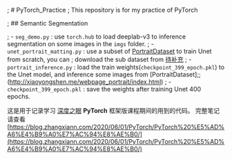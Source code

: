 ; # PyTorch_Practice
; This repository is for my practice of PyTorch

; ## Semantic Segmentation

; - `seg_demo.py` : use  `torch.hub` to load deeplab-v3 to inference segmentation on some images in the `imgs` folder.
; - `unet_portrait_matting.py` : use a subset of [PortraitDataset](http://xiaoyongshen.me/webpage_portrait/index.html) to train Unet from scratch, you can ; download the sub dataset from [待补充]()
; - `portrait_inference.py` : load the train weights(`checkpoint_399_epoch.pkl`) to the Unet model, and inference some images from [PortraitDataset];;(http://xiaoyongshen.me/webpage_portrait/index.html)
; - `checkpoint_399_epoch.pkl` : save the weights after training Unet 400 epochs.

这是用于记录学习 [深度之眼](https://ai.deepshare.net/) **PyTorch** 框架版课程期间的用到的代码。
完整笔记请查看 [https://blog.zhangxiann.com/2020/06/01/PyTorch/PyTorch%20%E5%AD%A6%E4%B9%A0%E7%AC%94%E8%AE%B0/](https://blog.zhangxiann.com/2020/06/01/PyTorch/PyTorch%20%E5%AD%A6%E4%B9%A0%E7%AC%94%E8%AE%B0/)
